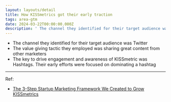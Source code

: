 ```yaml
---
layout: layouts/detail
title: How KISSmetrics got their early traction
tags: area-gtm
date: 2024-03-22T00:00:00.000Z
description: ' The channel they identified for their target audience was Twitter The value giving tactic they employed was sharing great content from other marketers ... '
---
```

* The channel they identified for their target audience was Twitter
* The value giving tactic they employed was sharing great content from other marketers
* The key to drive engagement and awareness of KISSmetric was Hashtags. Their early efforts were focused on dominating a hashtag

---

Ref:
* <a href="https://hitenism.com/marketing-framework/" target="_blank">The 3-Step Startup Marketing Framework We Created to Grow KISSmetrics</a>
